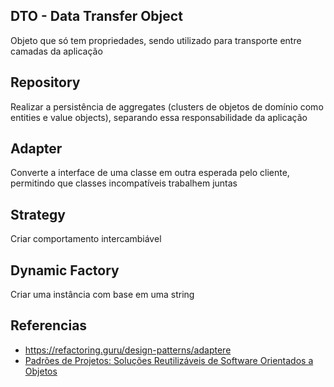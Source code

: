 ## DTO - Data Transfer Object

Objeto que só tem propriedades, sendo utilizado para transporte entre camadas da aplicação

## Repository

Realizar a persistência de aggregates (clusters de objetos de domínio como entities e value objects), separando essa responsabilidade da aplicação

## Adapter

Converte a interface de uma classe em outra esperada pelo cliente, permitindo que classes incompatíveis trabalhem juntas

## Strategy

Criar comportamento intercambiável

## Dynamic Factory

Criar uma instância com base em uma string

## Referencias

- https://refactoring.guru/design-patterns/adaptere
- [Padrões de Projetos: Soluções Reutilizáveis de Software Orientados a Objetos](https://www.amazon.com.br/Padr%C3%B5es-Projetos-Solu%C3%A7%C3%B5es-Reutiliz%C3%A1veis-Orientados/dp/8573076100/ref=asc_df_8573076100/?tag=googleshopp00-20&linkCode=df0&hvadid=379748659420&hvpos=&hvnetw=g&hvrand=15876846210128354133&hvpone=&hvptwo=&hvqmt=&hvdev=c&hvdvcmdl=&hvlocint=&hvlocphy=9102227&hvtargid=pla-812887614857&psc=1&mcid=2f59b4d0d8533e1a9bfcd99838e1a3ee)
